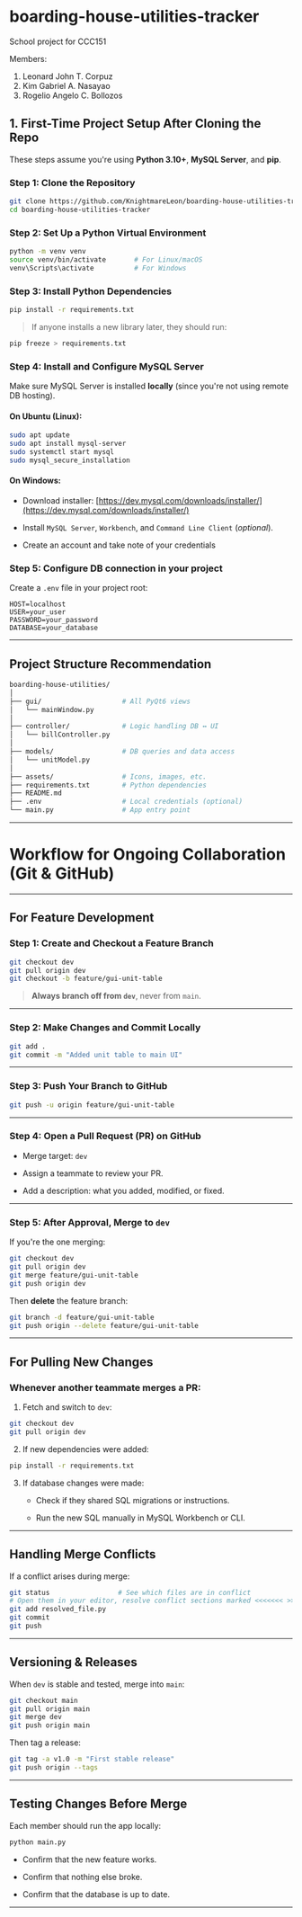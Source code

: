 # boarding-house-utilities-tracker

School project for CCC151

Members:
1. Leonard John T. Corpuz
2. Kim Gabriel A. Nasayao
3. Rogelio Angelo C. Bollozos

## 1. First-Time Project Setup After Cloning the Repo

These steps assume you're using **Python 3.10+**, **MySQL Server**, and **pip**.

### Step 1: Clone the Repository

```bash
git clone https://github.com/KnightmareLeon/boarding-house-utilities-tracker.git
cd boarding-house-utilities-tracker
```

### Step 2: Set Up a Python Virtual Environment

```bash
python -m venv venv
source venv/bin/activate       # For Linux/macOS
venv\Scripts\activate          # For Windows
```

### Step 3: Install Python Dependencies

```bash
pip install -r requirements.txt
```

> If anyone installs a new library later, they should run:

```bash
pip freeze > requirements.txt
```

### Step 4: Install and Configure MySQL Server

Make sure MySQL Server is installed **locally** (since you're not using remote DB hosting).

#### On Ubuntu (Linux):

```bash
sudo apt update
sudo apt install mysql-server
sudo systemctl start mysql
sudo mysql_secure_installation
```

#### On Windows:

- Download installer: [https://dev.mysql.com/downloads/installer/](https://dev.mysql.com/downloads/installer/)
    
- Install `MySQL Server`, `Workbench`, and `Command Line Client` (*optional*).
    
- Create an account and take note of your credentials

### Step 5: **Configure DB connection in your project**  

Create a `.env` file in your project root:

```env
HOST=localhost
USER=your_user
PASSWORD=your_password
DATABASE=your_database
```


---

## Project Structure Recommendation

```bash
boarding-house-utilities/
│
├── gui/                    # All PyQt6 views
│   └── mainWindow.py
│
├── controller/             # Logic handling DB ↔ UI
│   └── billController.py
│
├── models/                 # DB queries and data access
│   └── unitModel.py
│
├── assets/                 # Icons, images, etc.
├── requirements.txt        # Python dependencies
├── README.md
├── .env                    # Local credentials (optional)
└── main.py                 # App entry point
```

---

# Workflow for Ongoing Collaboration (Git & GitHub)

---

## For Feature Development

### Step 1: Create and Checkout a Feature Branch

```bash
git checkout dev
git pull origin dev
git checkout -b feature/gui-unit-table
```

> **Always branch off from `dev`**, never from `main`.

---

### Step 2: Make Changes and Commit Locally

```bash
git add .
git commit -m "Added unit table to main UI"
```

---

### Step 3: Push Your Branch to GitHub

```bash
git push -u origin feature/gui-unit-table
```

---

### Step 4: Open a Pull Request (PR) on GitHub

- Merge target: `dev`
    
- Assign a teammate to review your PR.
    
- Add a description: what you added, modified, or fixed.
    

---

### Step 5: After Approval, Merge to `dev`

If you're the one merging:

```bash
git checkout dev
git pull origin dev
git merge feature/gui-unit-table
git push origin dev
```

Then **delete** the feature branch:

```bash
git branch -d feature/gui-unit-table
git push origin --delete feature/gui-unit-table
```

---

## For Pulling New Changes

### Whenever another teammate merges a PR:

1. Fetch and switch to `dev`:
    

```bash
git checkout dev
git pull origin dev
```

2. If new dependencies were added:
    

```bash
pip install -r requirements.txt
```

3. If database changes were made:
    
    - Check if they shared SQL migrations or instructions.
        
    - Run the new SQL manually in MySQL Workbench or CLI.
        

---

## Handling Merge Conflicts

If a conflict arises during merge:

```bash
git status                 # See which files are in conflict
# Open them in your editor, resolve conflict sections marked <<<<<<< >>>>>>.
git add resolved_file.py
git commit
git push
```

---

## Versioning & Releases

When `dev` is stable and tested, merge into `main`:

```bash
git checkout main
git pull origin main
git merge dev
git push origin main
```

Then tag a release:

```bash
git tag -a v1.0 -m "First stable release"
git push origin --tags
```

---

## Testing Changes Before Merge

Each member should run the app locally:

```bash
python main.py
```

- Confirm that the new feature works.
    
- Confirm that nothing else broke.
    
- Confirm that the database is up to date.
    

---

